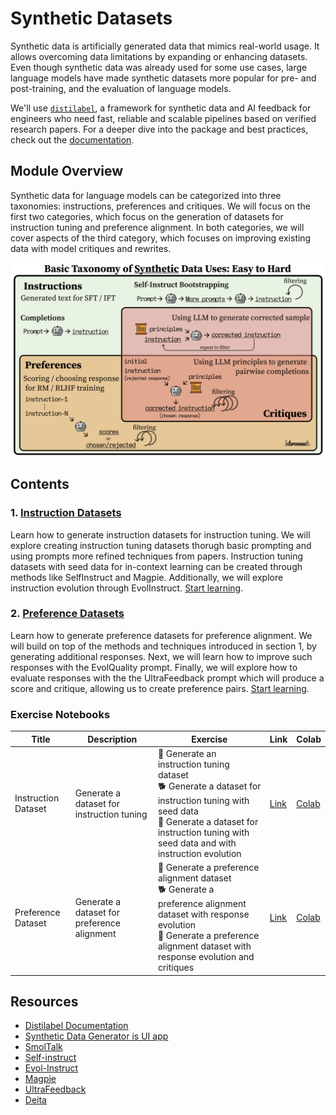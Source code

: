 # Synthetic Datasets

Synthetic data is artificially generated data that mimics real-world usage. It allows overcoming data limitations by expanding or enhancing datasets. Even though synthetic data was already used for some use cases, large language models have made synthetic datasets more popular for pre- and post-training, and the evaluation of language models.

We'll use [`distilabel`](https://distilabel.argilla.io/latest/), a framework for synthetic data and AI feedback for engineers who need fast, reliable and scalable pipelines based on verified research papers. For a deeper dive into the package and best practices, check out the [documentation](https://distilabel.argilla.io/latest/).

## Module Overview

Synthetic data for language models can be categorized into three taxonomies: instructions, preferences and critiques. We will focus on the first two categories, which focus on the generation of datasets for instruction tuning and preference alignment. In both categories, we will cover aspects of the third category, which focuses on improving existing data with model critiques and rewrites.

![Synthetic Data Taxonomies](./images/taxonomy-synthetic-data.png)

## Contents

### 1. [Instruction Datasets](./instruction_datasets.md)

Learn how to generate instruction datasets for instruction tuning. We will explore creating instruction tuning datasets thorugh basic prompting and using prompts more refined techniques from papers. Instruction tuning datasets with seed data for in-context learning can be created through methods like SelfInstruct and Magpie. Additionally, we will explore instruction evolution through EvolInstruct. [Start learning](./instruction_datasets.md).

### 2. [Preference Datasets](./preference_datasets.md)

Learn how to generate preference datasets for preference alignment. We will build on top of the methods and techniques introduced in section 1, by generating additional responses. Next, we will learn how to improve such responses with the EvolQuality prompt. Finally, we will explore how to evaluate responses with the the UltraFeedback prompt which will produce a score and critique, allowing us to create preference pairs. [Start learning](./preference_datasets.md).

### Exercise Notebooks

| Title | Description | Exercise | Link | Colab |
|-------|-------------|----------|------|-------|
| Instruction Dataset | Generate a dataset for instruction tuning | 🐢 Generate an instruction tuning dataset <br> 🐕 Generate a dataset for instruction tuning with seed data <br> 🦁 Generate a dataset for instruction tuning with seed data and with instruction evolution | [Link](./notebooks/instruction_sft_dataset.ipynb) | [Colab](https://githubtocolab.com/huggingface/smol-course/tree/main/6_synthetic_datasets/notebooks/instruction_sft_dataset.ipynb) |
| Preference Dataset | Generate a dataset for preference alignment | 🐢 Generate a preference alignment dataset <br> 🐕 Generate a preference alignment dataset with response evolution <br> 🦁 Generate a preference alignment dataset with response evolution and critiques  | [Link](./notebooks/preference_alignment_dataset.ipynb) | [Colab](https://githubtocolab.com/huggingface/smol-course/tree/main/6_synthetic_datasets/notebooks/preference_alignment_dataset.ipynb) |

## Resources

- [Distilabel Documentation](https://distilabel.argilla.io/latest/)
- [Synthetic Data Generator is UI app](https://huggingface.co/blog/synthetic-data-generator)
- [SmolTalk](https://huggingface.co/datasets/HuggingFaceTB/smoltalk)
- [Self-instruct](https://arxiv.org/abs/2212.10560)
- [Evol-Instruct](https://arxiv.org/abs/2304.12244)
- [Magpie](https://arxiv.org/abs/2406.08464)
- [UltraFeedback](https://arxiv.org/abs/2310.01377)
- [Deita](https://arxiv.org/abs/2312.15685)
